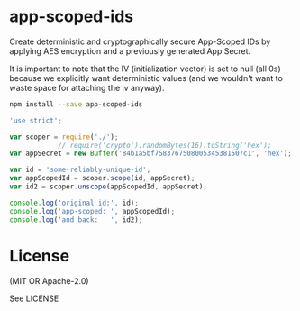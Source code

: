 app-scoped-ids
=========

Create deterministic and cryptographically secure App-Scoped IDs by applying AES encryption and a previously generated App Secret.

It is important to note that the IV (initialization vector) is set to null (all 0s) because we explicitly want deterministic values
(and we wouldn't want to waste space for attaching the iv anyway).

```bash
npm install --save app-scoped-ids
```

```javascript
'use strict';

var scoper = require('./');
            // require('crypto').randomBytes(16).toString('hex');
var appSecret = new Buffer('84b1a5bf7583767508005345381507c1', 'hex');

var id = 'some-reliably-unique-id';
var appScopedId = scoper.scope(id, appSecret);
var id2 = scoper.unscope(appScopedId, appSecret);

console.log('original id:', id);
console.log('app-scoped: ', appScopedId);
console.log('and back:   ', id2);
```

License
=======

(MIT OR Apache-2.0)

See LICENSE
